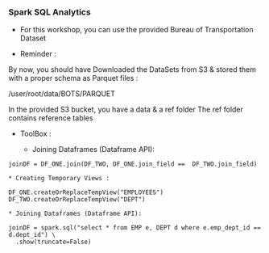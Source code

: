 
### Spark SQL Analytics

- For this workshop, you can use the provided Bureau of Transportation Dataset

- Reminder : 

By now, you should have Downloaded the DataSets from S3 & stored them with a proper schema as Parquet files :

/user/root/data/BOTS/PARQUET

In the provided S3 bucket, you have a data & a ref folder
The ref folder contains reference tables 

- ToolBox : 

    * Joining Dataframes (Dataframe API): 

```
joinDF = DF_ONE.join(DF_TWO, DF_ONE.join_field ==  DF_TWO.join_field)
```

    * Creating Temporary Views : 

```
DF_ONE.createOrReplaceTempView("EMPLOYEES")
DF_TWO.createOrReplaceTempView("DEPT")
```
    * Joining Dataframes (Dataframe API): 

```
joinDF = spark.sql("select * from EMP e, DEPT d where e.emp_dept_id == d.dept_id") \
  .show(truncate=False)
```
